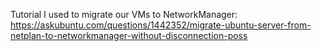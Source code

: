 Tutorial I used to migrate our VMs to NetworkManager:
https://askubuntu.com/questions/1442352/migrate-ubuntu-server-from-netplan-to-networkmanager-without-disconnection-poss


